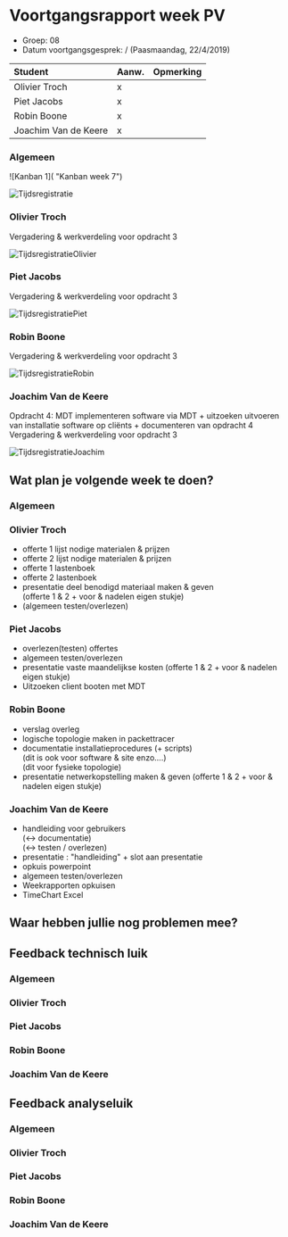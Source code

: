 # Voortgangsrapport week PV

* Groep: 08
* Datum voortgangsgesprek: / (Paasmaandag, 22/4/2019) 

| Student             | Aanw. | Opmerking |
| :---                | :---  | :---      |
| Olivier Troch       |  x    |           |
| Piet Jacobs         |  x    |           |
| Robin Boone         |  x    |           |
| Joachim Van de Keere|  x    |           |

### Algemeen

![Kanban 1]( "Kanban week 7")  
      
![Tijdsregistratie]( "Tijdsregistratie")   
      
### Olivier Troch

Vergadering & werkverdeling voor opdracht 3

![TijdsregistratieOlivier]( "TijdsregistratieOlivier")
      
      
### Piet Jacobs

Vergadering & werkverdeling voor opdracht 3

![TijdsregistratiePiet]( "TijdsregistratiePiet")

      
### Robin Boone

Vergadering & werkverdeling voor opdracht 3

![TijdsregistratieRobin]( "TijdsregistratieRobin")
      

### Joachim Van de Keere

Opdracht 4: MDT implementeren software via MDT + uitzoeken uitvoeren van installatie software op cliënts + documenteren van opdracht 4
Vergadering & werkverdeling voor opdracht 3

![TijdsregistratieJoachim]( "TijdsregistratieJoachim")
     
      
## Wat plan je volgende week te doen?

### Algemeen

### Olivier Troch

* offerte 1 lijst nodige materialen & prijzen
* offerte 2 lijst nodige materialen & prijzen
* offerte 1 lastenboek
* offerte 2 lastenboek
* presentatie deel benodigd materiaal maken & geven  
	(offerte 1 & 2 + voor & nadelen eigen stukje)
* (algemeen testen/overlezen)

### Piet Jacobs

* overlezen(testen) offertes
* algemeen testen/overlezen
* presentatie vaste maandelijkse kosten
	(offerte 1 & 2 + voor & nadelen eigen stukje)
* Uitzoeken client booten met MDT

### Robin Boone

* verslag overleg
* logische topologie maken in packettracer
* documentatie installatieprocedures (+ scripts)  
	(dit is ook voor software & site enzo....)  
	(dit voor fysieke topologie)
* presentatie netwerkopstelling maken & geven
	(offerte 1 & 2 + voor & nadelen eigen stukje)

### Joachim Van de Keere

* handleiding voor gebruikers   
            (<-> documentatie)  
			     (<-> testen / overlezen)
* presentatie : "handleiding" + slot aan presentatie
* opkuis powerpoint
* algemeen testen/overlezen
* Weekrapporten opkuisen
* TimeChart Excel

## Waar hebben jullie nog problemen mee?

## Feedback technisch luik





### Algemeen

### Olivier Troch
### Piet Jacobs
### Robin Boone
### Joachim Van de Keere

## Feedback analyseluik

### Algemeen

### Olivier Troch
### Piet Jacobs
### Robin Boone
### Joachim Van de Keere

